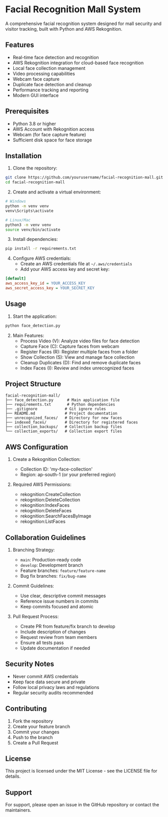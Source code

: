 # Facial Recognition Mall System

A comprehensive facial recognition system designed for mall security and visitor tracking, built with Python and AWS Rekognition.

## Features

- Real-time face detection and recognition
- AWS Rekognition integration for cloud-based face recognition
- Local face collection management
- Video processing capabilities
- Webcam face capture
- Duplicate face detection and cleanup
- Performance tracking and reporting
- Modern GUI interface

## Prerequisites

- Python 3.8 or higher
- AWS Account with Rekognition access
- Webcam (for face capture feature)
- Sufficient disk space for face storage

## Installation

1. Clone the repository:
```bash
git clone https://github.com/yourusername/facial-recognition-mall.git
cd facial-recognition-mall
```

2. Create and activate a virtual environment:
```bash
# Windows
python -m venv venv
venv\Scripts\activate

# Linux/Mac
python3 -m venv venv
source venv/bin/activate
```

3. Install dependencies:
```bash
pip install -r requirements.txt
```

4. Configure AWS credentials:
   - Create an AWS credentials file at `~/.aws/credentials`
   - Add your AWS access key and secret key:
```ini
[default]
aws_access_key_id = YOUR_ACCESS_KEY
aws_secret_access_key = YOUR_SECRET_KEY
```

## Usage

1. Start the application:
```bash
python face_detection.py
```

2. Main Features:
   - Process Video (V): Analyze video files for face detection
   - Capture Face (C): Capture faces from webcam
   - Register Faces (R): Register multiple faces from a folder
   - Show Collection (S): View and manage face collection
   - Cleanup Duplicates (D): Find and remove duplicate faces
   - Index Faces (I): Review and index unrecognized faces

## Project Structure

```
facial-recognition-mall/
├── face_detection.py      # Main application file
├── requirements.txt       # Python dependencies
├── .gitignore            # Git ignore rules
├── README.md             # Project documentation
├── unrecognized_faces/   # Directory for new faces
├── indexed_faces/        # Directory for registered faces
├── collection_backups/   # Collection backup files
└── collection_exports/   # Collection export files
```

## AWS Configuration

1. Create a Rekognition Collection:
   - Collection ID: 'my-face-collection'
   - Region: ap-south-1 (or your preferred region)

2. Required AWS Permissions:
   - rekognition:CreateCollection
   - rekognition:DeleteCollection
   - rekognition:IndexFaces
   - rekognition:DeleteFaces
   - rekognition:SearchFacesByImage
   - rekognition:ListFaces

## Collaboration Guidelines

1. Branching Strategy:
   - `main`: Production-ready code
   - `develop`: Development branch
   - Feature branches: `feature/feature-name`
   - Bug fix branches: `fix/bug-name`

2. Commit Guidelines:
   - Use clear, descriptive commit messages
   - Reference issue numbers in commits
   - Keep commits focused and atomic

3. Pull Request Process:
   - Create PR from feature/fix branch to develop
   - Include description of changes
   - Request review from team members
   - Ensure all tests pass
   - Update documentation if needed

## Security Notes

- Never commit AWS credentials
- Keep face data secure and private
- Follow local privacy laws and regulations
- Regular security audits recommended

## Contributing

1. Fork the repository
2. Create your feature branch
3. Commit your changes
4. Push to the branch
5. Create a Pull Request

## License

This project is licensed under the MIT License - see the LICENSE file for details.

## Support

For support, please open an issue in the GitHub repository or contact the maintainers. 